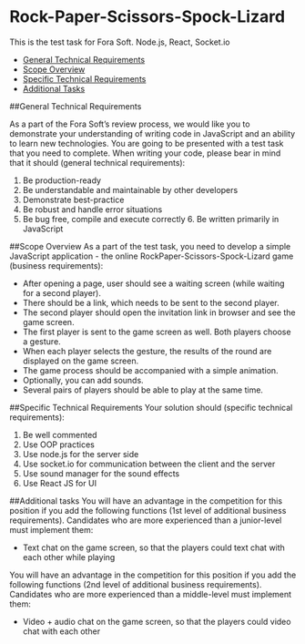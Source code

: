 # Rock-Paper-Scissors-Spock-Lizard

This is the test task for Fora Soft. Node.js, React, Socket.io

- [General Technical Requirements](#General-Technical-Requirements)
- [Scope Overview](#Scope-Overview)
- [Specific Technical Requirements](#specific-technical-requirements)
- [Additional Tasks](#Additional-tasks)

##General Technical Requirements

As a part of the Fora Soft’s review process, we would like you to demonstrate your understanding of writing code in JavaScript and an ability to learn new technologies. You are going to be presented with a test task that you need to complete. When writing your code, please bear in mind that it should (general technical requirements):
1. Be production-ready 
2. Be understandable and maintainable by other developers 
3. Demonstrate best-practice 
4. Be robust and handle error situations 
5. Be bug free, compile and execute correctly 6. Be written primarily in JavaScript

##Scope Overview
As a part of the test task, you need to develop a simple JavaScript application - the online RockPaper-Scissors-Spock-Lizard game (business requirements):  
- After opening a page, user should see a waiting screen (while waiting for a second player).   
- There should be a link, which needs to be sent to the second player.   
- The second player should open the invitation link in browser and see the game screen.   
- The first player is sent to the game screen as well. Both players choose a gesture.   
- When each player selects the gesture, the results of the round are displayed on the game screen.   
- The game process should be accompanied with a simple animation.   
- Optionally, you can add sounds.  
- Several pairs of players should be able to play at the same time.  

##Specific Technical Requirements
Your solution should (specific technical requirements):
1. Be well commented 
2. Use OOP practices 
3. Use node.js for the server side 
4. Use socket.io for communication between the client and the server
5. Use sound manager for the sound effects 
6. Use React JS for UI

##Additional tasks
You will have an advantage in the competition for this position if you add the following
functions (1st level of additional business requirements). 
Candidates who are more experienced than a junior-level must implement them: 
- Text chat on the game screen, so that the players could text chat with each other while playing

You will have an advantage in the competition for this position if you add the following functions (2nd level of additional business requirements). Candidates who are more experienced than a middle-level must implement them: 
- Video + audio chat on the game screen, so that the players could video chat with each other